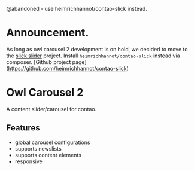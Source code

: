 @abandoned - use heimrichhannot/contao-slick instead.

# Announcement.

As long as owl carousel 2 development is on hold, we decided to move to the [slick slider](http://kenwheeler.github.io/slick/) project. Install `heimrichhannot/contao-slick` instead via composer. [Github project page] (https://github.com/heimrichhannot/contao-slick)

# Owl Carousel 2

A content slider/carousel for contao.

## Features

- global carousel configurations
- supports newslists
- supports content elements
- responsive

